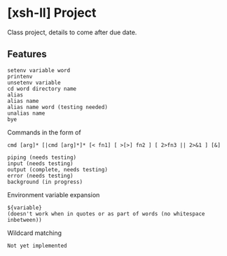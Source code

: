 # [xsh-ll] Project
Class project, details to come after due date.

## Features
```
setenv variable word
printenv
unsetenv variable
cd word directory name
alias
alias name
alias name word (testing needed)
unalias name
bye
```

Commands in the form of
```
cmd [arg]* [|cmd [arg]*]* [< fn1] [ >[>] fn2 ] [ 2>fn3 || 2>&1 ] [&]
```

```
piping (needs testing)
input (needs testing)
output (complete, needs testing)
error (needs testing)
background (in progress)
```

Environment variable expansion 
```
${variable}
(doesn't work when in quotes or as part of words (no whitespace inbetween))
```

Wildcard matching
```
Not yet implemented
```


